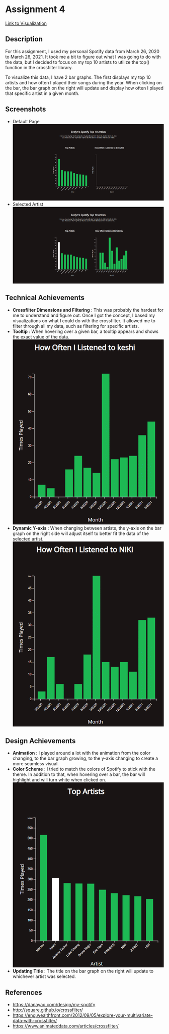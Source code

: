 Assignment 4
==
[Link to Visualization](https://evelyntrvn.github.io/04-multiple-views/)
## Description
For this assignment, I used my personal Spotify data from March 26, 2020 to March 26, 2021. It took me a bit to figure out what I was going to do with the data, but I decided to focus on my top 10 artists to utilize the top() function in the crossfilter library. 

To visualize this data, I have 2 bar graphs. The first displays my top 10 artists and how often I played their songs during the year. When clicking on the bar, the bar graph on the right will update and display how often I played that specific artist in a given month. 

## Screenshots
- Default Page
![Default Page](images/initial.png)
- Selected Artist
![Selected Artist](images/selectedArtist.png)

## Technical Achievements
- **Crossfilter Dimensions and Filtering** : This was probably the hardest for me to understand and figure out. Once I got the concept, I based my visualizations on what I could do with the crossfilter. It allowed me to filter through all my data, such as filtering for specific artists.
- **Tooltip** : When hovering over a given bar, a tooltip appears and shows the exact value of the data.
![Tooltip](images/tooltip.gif)
- **Dynamic Y-axis** : When changing between artists, the y-axis on the bar graph on the right side will adjust itself to better fit the data of the selected artist.
![Dynamic Y-axis](images/dynamicYAxis.gif)

## Design Achievements
- **Animation** : I played around a lot with the animation from the color changing, to the bar graph growing, to the y-axis changing to create a more seamless visual.
- **Color Scheme** : I tried to match the colors of Spotify to stick with the theme. In addition to that, when hovering over a bar, the bar will highlight and will turn white when clicked on. 
![Color Scheme](images/color.gif)
- **Updating Title** : The title on the bar graph on the right will update to whichever artist was selected.


## References
- https://danayao.com/design/my-spotify
- http://square.github.io/crossfilter/
- https://eng.wealthfront.com/2012/09/05/explore-your-multivariate-data-with-crossfilter/
- https://www.animateddata.com/articles/crossfilter/